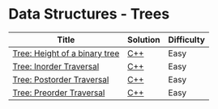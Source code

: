 # Data Structures - Trees

| Title | Solution | Difficulty |
| ----- | -------- | ---------- |
| [Tree: Height of a binary tree](https://www.hackerrank.com/challenges/tree-height-of-a-binary-tree) | [C++](./Height%20of%20a%20binary%20tree/main.cpp) | Easy |
| [Tree: Inorder Traversal](https://www.hackerrank.com/challenges/tree-inorder-traversal) | [C++](./Inorder%20Traversal/main.cpp) | Easy |
| [Tree: Postorder Traversal](https://www.hackerrank.com/challenges/tree-postorder-traversal) | [C++](./Postorder%20Traversal/main.cpp) | Easy |
| [Tree: Preorder Traversal](https://www.hackerrank.com/challenges/tree-preorder-traversal) | [C++](./Preorder%20Traversal/main.cpp) | Easy |
